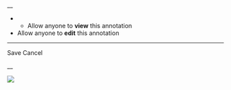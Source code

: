 __

  *   * Allow anyone to **view** this annotation
  * Allow anyone to **edit** this annotation



* * *

Save Cancel

__




![](https://bat.bing.com/action/0?ti=56018282&Ver=2&mid=42c9229a-aa5d-4a3e-ba8b-4a00ac599766&sid=201ffde0635411ee902411d77b750559&vid=20202bf0635411ee9ac03f2e618b0b9f&vids=0&msclkid=N&pi=0&lg=en-US&sw=800&sh=600&sc=24&nwd=1&tl=Shortform%20%7C%20Act%20Like%20A%20Lady%20Think%20Like%20A%20Man&p=https%3A%2F%2Fwww.shortform.com%2Fapp%2Fbook%2Fact-like-a-lady-think-like-a-man%2F1-page-summary&r=&lt=407&evt=pageLoad&sv=1&rn=216409)
